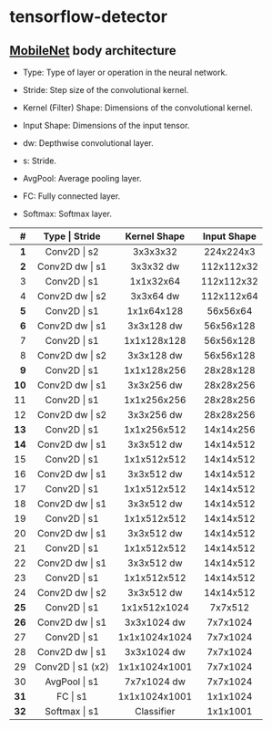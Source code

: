 # tensorflow-detector

## [MobileNet](https://arxiv.org/pdf/1704.04861.pdf) body architecture

- Type: Type of layer or operation in the neural network.
- Stride: Step size of the convolutional kernel.
- Kernel (Filter) Shape: Dimensions of the convolutional kernel.
- Input Shape: Dimensions of the input tensor.

- dw: Depthwise convolutional layer.
- s: Stride.
- AvgPool: Average pooling layer.
- FC: Fully connected layer.
- Softmax: Softmax layer.

|      # |  Type \| Stride   | Kernel Shape  | Input Shape |
|-------:|:-----------------:|:-------------:|:-----------:|
|  **1** |   Conv2D \| s2    |   3x3x3x32    |  224x224x3  |
|  **2** |  Conv2D dw \| s1  |   3x3x32 dw   | 112x112x32  |
|      3 |   Conv2D \| s1    |   1x1x32x64   | 112x112x32  |
|      4 |  Conv2D dw \| s2  |   3x3x64 dw   | 112x112x64  |
|  **5** |   Conv2D \| s1    |  1x1x64x128   |  56x56x64   |
|  **6** |  Conv2D dw \| s1  |  3x3x128 dw   |  56x56x128  |
|      7 |   Conv2D \| s1    |  1x1x128x128  |  56x56x128  |
|      8 |  Conv2D dw \| s2  |  3x3x128 dw   |  56x56x128  |
|  **9** |   Conv2D \| s1    |  1x1x128x256  |  28x28x128  |
| **10** |  Conv2D dw \| s1  |  3x3x256 dw   |  28x28x256  |
|     11 |   Conv2D \| s1    |  1x1x256x256  |  28x28x256  |
|     12 |  Conv2D dw \| s2  |  3x3x256 dw   |  28x28x256  |
| **13** |   Conv2D \| s1    |  1x1x256x512  |  14x14x256  |
| **14** |  Conv2D dw \| s1  |  3x3x512 dw   |  14x14x512  |
|     15 |   Conv2D \| s1    |  1x1x512x512  |  14x14x512  |
|     16 |  Conv2D dw \| s1  |  3x3x512 dw   |  14x14x512  |
|     17 |   Conv2D \| s1    |  1x1x512x512  |  14x14x512  |
|     18 |  Conv2D dw \| s1  |  3x3x512 dw   |  14x14x512  |
|     19 |   Conv2D \| s1    |  1x1x512x512  |  14x14x512  |
|     20 |  Conv2D dw \| s1  |  3x3x512 dw   |  14x14x512  |
|     21 |   Conv2D \| s1    |  1x1x512x512  |  14x14x512  |
|     22 |  Conv2D dw \| s1  |  3x3x512 dw   |  14x14x512  |
|     23 |   Conv2D \| s1    |  1x1x512x512  |  14x14x512  |
|     24 |  Conv2D dw \| s2  |  3x3x512 dw   |  14x14x512  |
| **25** |   Conv2D \| s1    | 1x1x512x1024  |   7x7x512   |
| **26** |  Conv2D dw \| s1  |  3x3x1024 dw  |  7x7x1024   |
|     27 |   Conv2D \| s1    | 1x1x1024x1024 |  7x7x1024   |
|     28 |  Conv2D dw \| s1  |  3x3x1024 dw  |  7x7x1024   |
|     29 | Conv2D \| s1 (x2) | 1x1x1024x1001 |  7x7x1024   |
|     30 |   AvgPool \| s1   |  7x7x1024 dw  |  7x7x1024   |
| **31** |     FC \| s1      | 1x1x1024x1001 |  1x1x1024   |
| **32** |   Softmax \| s1   |  Classifier   |  1x1x1001   |
